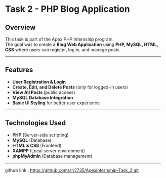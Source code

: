 # Task 2 - PHP Blog Application

##  Overview
This task is part of the Apex PHP Internship program.  
The goal was to create a **Blog Web Application** using **PHP, MySQL, HTML, CSS** where users can register, log in, and manage posts.

---

##  Features
- **User Registration & Login**
- **Create, Edit, and Delete Posts** (only for logged-in users)
- **View All Posts** (public access)
- **MySQL Database Integration**
- **Basic UI Styling** for better user experience

---

##  Technologies Used
- **PHP** (Server-side scripting)
- **MySQL** (Database)
- **HTML & CSS** (Frontend)
- **XAMPP** (Local server environment)
- **phpMyAdmin** (Database management)

---

github link :
https://github.com/sri2735/Apexinternship-Task_2.git
